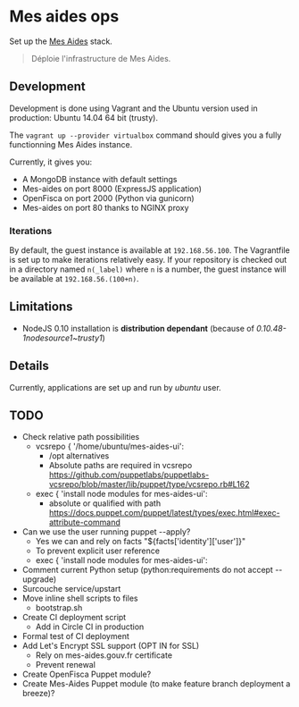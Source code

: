 # Mes aides ops

Set up the [Mes Aides](https://mes-aides.gouv.fr) stack.

> Déploie l'infrastructure de Mes Aides.

## Development

Development is done using Vagrant and the Ubuntu version used in production: Ubuntu 14.04 64 bit (trusty).

The ```vagrant up --provider virtualbox``` command should gives you a fully functionning Mes Aides instance.

Currently, it gives you:
- A MongoDB instance with default settings
- Mes-aides on port 8000 (ExpressJS application)
- OpenFisca on port 2000 (Python via gunicorn)
- Mes-aides on port 80 thanks to NGINX proxy

### Iterations

By default, the guest instance is available at `192.168.56.100`. The Vagrantfile is set up to make iterations relatively easy. If your repository is checked out in a directory named `n(_label)` where `n` is a number, the guest instance will be available at `192.168.56.(100+n)`.

## Limitations

* NodeJS 0.10 installation is **distribution dependant** (because of *0.10.48-1nodesource1~trusty1*)

## Details

Currently, applications are set up and run by *ubuntu* user.

## TODO

- Check relative path possibilities
    + vcsrepo { '/home/ubuntu/mes-aides-ui':
        * /opt alternatives
        * Absolute paths are required in vcsrepo https://github.com/puppetlabs/puppetlabs-vcsrepo/blob/master/lib/puppet/type/vcsrepo.rb#L162
    + exec { 'install node modules for mes-aides-ui':
        * absolute or qualified with path https://docs.puppet.com/puppet/latest/types/exec.html#exec-attribute-command
- Can we use the user running puppet --apply?
    + Yes we can and rely on facts "${facts['identity']['user']}"
    + To prevent explicit user reference
    + exec { 'install node modules for mes-aides-ui':
- Comment current Python setup (python:requirements do not accept --upgrade)
- Surcouche service/upstart
- Move inline shell scripts to files
    + bootstrap.sh
- Create CI deployment script
    + Add in Circle CI in production
- Formal test of CI deployment
- Add Let's Encrypt SSL support (OPT IN for SSL)
    + Rely on mes-aides.gouv.fr certificate
    + Prevent renewal
- Create OpenFisca Puppet module?
- Create Mes-Aides Puppet module (to make feature branch deployment a breeze)?

